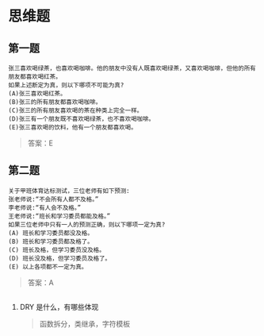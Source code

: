 # 思维题

## 第一题

```text
张三喜欢喝绿茶，也喜欢喝咖啡。他的朋友中没有人既喜欢喝绿茶，又喜欢喝咖啡，但他的所有朋友都喜欢喝红茶。
如果上述断定为真，则以下哪项不可能为真?
(A)张三喜欢喝红茶。
(B)张三的所有朋友都喜欢喝咖啡。
(C)张三的所有朋友喜欢喝的茶在种类上完全一样。
(D)张三有一个朋友既不喜欢喝绿茶，也不喜欢喝咖啡。
(E)张三喜欢喝的饮料，他有一个朋友都喜欢喝。
```

> 答案：E

## 第二题

```text
关于甲班体育达标测试，三位老师有如下预测:
张老师说:“不会所有人都不及格。”
李老师说:“有人会不及格。”
王老师说:“班长和学习委员都能及格。”
如果三位老师中只有一人的预测正确，则以下哪项一定为真?
(A) 班长和学习委员都没及格。
(B) 班长和学习委员都及格了。
(C) 班长及格，但学习委员没及格。
(D) 班长没及格，但学习委员及格了。
(E) 以上各项都不一定为真。
```

> 答案：A
##

1. DRY 是什么，有哪些体现
    
    > 函数拆分，类继承，字符模板

